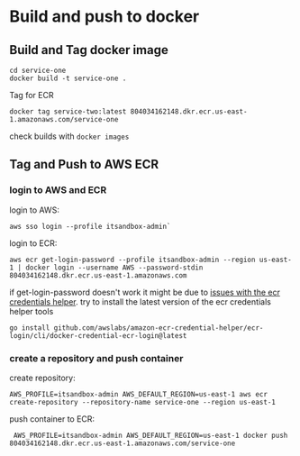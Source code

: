 # Build and push to docker


## Build and Tag docker image
```
cd service-one
docker build -t service-one .
```

Tag for ECR
```
docker tag service-two:latest 804034162148.dkr.ecr.us-east-1.amazonaws.com/service-one
```

check builds with `docker images`

## Tag and Push to AWS ECR

### login to AWS and ECR

login to AWS:
```
aws sso login --profile itsandbox-admin`
```

login to ECR:
```
aws ecr get-login-password --profile itsandbox-admin --region us-east-1 | docker login --username AWS --password-stdin 804034162148.dkr.ecr.us-east-1.amazonaws.com
```

if get-login-password doesn't work it might be due to
[issues with the ecr credentials helper](https://github.com/awslabs/amazon-ecr-credential-helper/issues/229).
try to install the latest version of the ecr credentials helper tools
```
go install github.com/awslabs/amazon-ecr-credential-helper/ecr-login/cli/docker-credential-ecr-login@latest
```


### create a repository and push container

create repository:
```
AWS_PROFILE=itsandbox-admin AWS_DEFAULT_REGION=us-east-1 aws ecr create-repository --repository-name service-one --region us-east-1
```

push container to ECR:
```
 AWS_PROFILE=itsandbox-admin AWS_DEFAULT_REGION=us-east-1 docker push 804034162148.dkr.ecr.us-east-1.amazonaws.com/service-one
```

